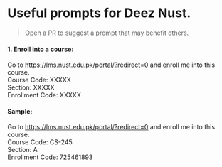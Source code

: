 
# Useful prompts for Deez Nust.
> Open a PR to suggest a prompt that may benefit others.

#### 1. Enroll into a course: 
Go to https://lms.nust.edu.pk/portal/?redirect=0 and enroll me into this course.\
Course Code: XXXXX \
Section: XXXXX \
Enrollment Code: XXXXX 
#### Sample: 
Go to https://lms.nust.edu.pk/portal/?redirect=0 and enroll me into this course. \
Course Code: CS-245 \
Section: A \
Enrollment Code: 725461893
